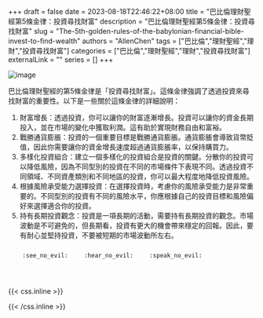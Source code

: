 +++ 
draft = false
date = 2023-08-18T22:46:22+08:00
title = "巴比倫理財聖經第5條金律：投資尋找財富"
description = "巴比倫理財聖經第5條金律：投資尋找財富"
slug = "The-5th-golden-rules-of-the-babylonian-financial-bible-invest-to-find-wealth"
authors = "AllenChen"
tags = ["巴比倫","理財聖經","理財","投資尋找財富"]
categories = ["巴比倫","理財聖經","理財","投資尋找財富"]
externalLink = ""
series = []
+++

![image](/images/post/A-rabbit-with-big-blue-eyes-investing-and-making-much-money-and-saving-money-in-the-bank-with-Van-Gogh-style.jpeg)

巴比倫理財聖經的第5條金律是「投資尋找財富」。這條金律強調了透過投資來尋找財富的重要性。以下是一些關於這條金律的詳細說明：

1. 財富增長：透過投資，你可以讓你的財富逐漸增長。投資可以讓你的資金長期投入，並在市場的變化中獲取利潤。這有助於實現財務自由和富裕。
2. 戰勝通貨膨脹：投資的一個重要目標是戰勝通貨膨脹。通貨膨脹會導致貨幣貶值，因此你需要讓你的資金增長速度超過通貨膨脹率，以保持購買力。
3. 多樣化投資組合：建立一個多樣化的投資組合是投資的關鍵。分散你的投資可以降低風險，因為不同型別的投資在不同的市場條件下表現不同。透過投資不同領域、不同資產類別和不同地區的投資，你可以最大程度地降低投資風險。
4. 根據風險承受能力選擇投資：在選擇投資時，考慮你的風險承受能力是非常重要的。不同型別的投資有不同的風險水平，你應根據自己的投資目標和風險偏好來選擇適合你的投資。
5. 持有長期投資觀念：投資是一項長期的活動，需要持有長期投資的觀念。市場波動是不可避免的，但長期看，投資有更大的機會帶來穩定的回報。因此，要有耐心並堅持投資，不要被短期的市場波動所左右。

<p><span class="nowrap"><span class="emojify">🙈</span> <code>:see_no_evil:</code></span>  <span class="nowrap"><span class="emojify">🙉</span> <code>:hear_no_evil:</code></span>  <span class="nowrap"><span class="emojify">🙊</span> <code>:speak_no_evil:</code></span></p>
<br>
    

{{< css.inline >}}
<style>
.emojify {
	font-family: Apple Color Emoji, Segoe UI Emoji, NotoColorEmoji, Segoe UI Symbol, Android Emoji, EmojiSymbols;
	font-size: 2rem;
	vertical-align: middle;
}
@media screen and (max-width:650px) {
  .nowrap {
    display: block;
    margin: 25px 0;
  }
}
</style>
{{< /css.inline >}}
